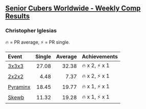 <style>table {white-space: nowrap;}</style>
<link rel="stylesheet" type="text/css" href="/scw-comp/css/flags.css" />

## [Senior Cubers Worldwide - Weekly Comp Results](/scw-comp/results/)
### Christopher Iglesias

<span style="white-space: nowrap;">🔥 = PR average</span>, <span style="white-space: nowrap;">⚡ = PR single</span>.

| Event | Single | Average | Achievements|
| :-- | --: | --: | :-- |
| [3x3x3](333.md) | 27.08 | 32.38 | 🔥 x 2, ⚡ x 1 |
| [2x2x2](222.md) | 4.48 | 7.37 | 🔥 x 2, ⚡ x 1 |
| [Pyraminx](pyram.md) | 18.45 | 19.77 | 🔥 x 1, ⚡ x 1 |
| [Skewb](skewb.md) | 11.32 | 19.28 | 🔥 x 1, ⚡ x 1 |

<!-- Global site tag (gtag.js) - Google Analytics -->
<script async src="https://www.googletagmanager.com/gtag/js?id=UA-86348435-3"></script>
<script>window.dataLayer = window.dataLayer || []; function gtag() {dataLayer.push(arguments);} gtag('js', new Date()); gtag('config', 'UA-86348435-3');</script>
